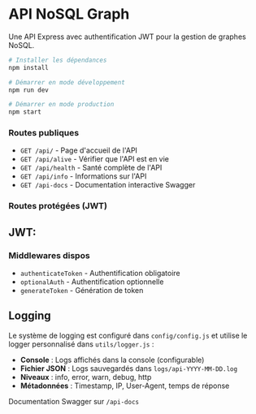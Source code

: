 # API NoSQL Graph

Une API Express avec authentification JWT pour la gestion de graphes NoSQL.


```bash
# Installer les dépendances
npm install

# Démarrer en mode développement
npm run dev

# Démarrer en mode production
npm start
```

### Routes publiques 

- `GET /api/` - Page d'accueil de l'API
- `GET /api/alive` - Vérifier que l'API est en vie
- `GET /api/health` - Santé complète de l'API
- `GET /api/info` - Informations sur l'API
- `GET /api-docs` - Documentation interactive Swagger

### Routes protégées (JWT)


## JWT:

### Middlewares dispos

- `authenticateToken` - Authentification obligatoire
- `optionalAuth` - Authentification optionnelle
- `generateToken` - Génération de token

## Logging

Le système de logging est configuré dans `config/config.js` et utilise le logger personnalisé dans `utils/logger.js` :

- **Console** : Logs affichés dans la console (configurable)
- **Fichier JSON** : Logs sauvegardés dans `logs/api-YYYY-MM-DD.log`
- **Niveaux** : info, error, warn, debug, http
- **Métadonnées** : Timestamp, IP, User-Agent, temps de réponse

Documentation Swagger sur `/api-docs`

